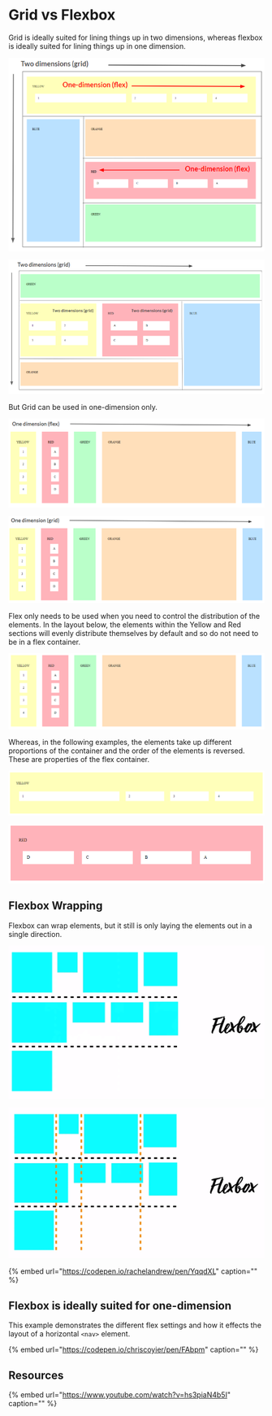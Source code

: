 # Grid vs Flexbox

Grid is ideally suited for lining things up in two dimensions, whereas flexbox is ideally suited for lining things up in one dimension.

![](../../.gitbook/assets/image%20%28169%29.png)

![](../../.gitbook/assets/image%20%2824%29.png)

But Grid can be used in one-dimension only.

![](../../.gitbook/assets/image%20%2865%29.png)

![](../../.gitbook/assets/image%20%2872%29.png)

Flex only needs to be used when you need to control the distribution of the elements. In the layout below, the elements within the Yellow and Red sections will evenly distribute themselves by default and so do not need to be in a flex container.

![](../../.gitbook/assets/image%20%28114%29.png)

Whereas, in the following examples, the elements take up different proportions of the container and the order of the elements is reversed. These are properties of the flex container.

![](../../.gitbook/assets/image%20%28159%29.png)

![](../../.gitbook/assets/image%20%2884%29.png)

## Flexbox Wrapping

Flexbox can wrap elements, but it still is only laying the elements out in a single direction.

![](../../.gitbook/assets/image%20%2856%29.png)

![](../../.gitbook/assets/image%20%2826%29.png)

{% embed url="https://codepen.io/rachelandrew/pen/YqqdXL" caption="" %}

## Flexbox is ideally suited for one-dimension

This example demonstrates the different flex settings and how it effects the layout of a horizontal `<nav>` element.

{% embed url="https://codepen.io/chriscoyier/pen/FAbpm" caption="" %}

## Resources

{% embed url="https://www.youtube.com/watch?v=hs3piaN4b5I" caption="" %}

